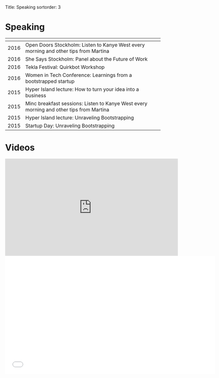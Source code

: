 Title: Speaking
sortorder: 3

# Speaking

<i></i> | <i></i>
--- | ---
2016 | Open Doors Stockholm: Listen to Kanye West every morning and other tips from Martina 
2016 | She Says Stockholm: Panel about the Future of Work
2016 | Tekla Festival: Quirkbot Workshop
2016 | Women in Tech Conference: Learnings from a bootstrapped startup
2015 | Hyper Island lecture: How to turn your idea into a business 
2015 | Minc breakfast sessions: Listen to Kanye West every morning and other tips from Martina 
2015 | Hyper Island lecture: Unraveling Bootstrapping 
2015 | Startup Day: Unraveling Bootstrapping


# Videos

<iframe width="560" height="315" src="https://www.youtube.com/embed/k73QTnHn9Rk" frameborder="0" allowfullscreen></iframe>

<br>

<iframe src="//startupdayse.23video.com/v.ihtml/player.html?source=embed&photo%5fid=11518981" width="680" height="383" frameborder="0" border="0" scrolling="no" allowfullscreen="1" mozallowfullscreen="1" webkitallowfullscreen="1"></iframe>
